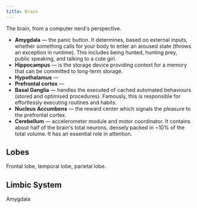 ```yaml
---
title: Brain
---
```


The brain, from a computer nerd's perspective.
- **Amygdala** — the panic button. It determines, based on external inputs, whether something calls for your body to enter an aroused state (throws an exception in runtime). This includes being hunted, hunting prey, public speaking, and talking to a cute girl.
- **Hippocampus** — is the storage device providing context for a memory that can be committed to long-term storage.
- **Hypothalamus** —
- **Prefrontal cortex** — 
- **Basal Ganglia** — handles the executed of cached automated behaviours (stored and optimised procedures). Famously, this is responsible for effortlessly executing routines and habits.
- **Nucleus Accumbens** — the reward center which signals the pleasure to the prefrontal cortex.
- **Cerebellum** — accelerometer module and motor coordinator. It contains about half of the brain's total neurons, densely packed in ~10% of the total volume. It has an essential role in attention.

## Lobes
Frontal lobe, temporal lobe, parietal lobe.

## Limbic System
Amygdala

